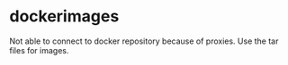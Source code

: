 # dockerimages
Not able to connect to docker repository because of proxies. Use the tar files for images.
